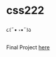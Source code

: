 # css222
૮꒰˶• ༝•˶꒱ა

Final Project [here](https://codeberg.org/Cody/csc222/src/branch/main/projects/Time)
